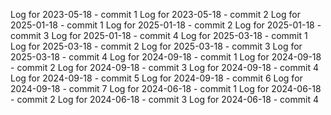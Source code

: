 Log for 2023-05-18 - commit 1
Log for 2023-05-18 - commit 2
Log for 2025-01-18 - commit 1
Log for 2025-01-18 - commit 2
Log for 2025-01-18 - commit 3
Log for 2025-01-18 - commit 4
Log for 2025-03-18 - commit 1
Log for 2025-03-18 - commit 2
Log for 2025-03-18 - commit 3
Log for 2025-03-18 - commit 4
Log for 2024-09-18 - commit 1
Log for 2024-09-18 - commit 2
Log for 2024-09-18 - commit 3
Log for 2024-09-18 - commit 4
Log for 2024-09-18 - commit 5
Log for 2024-09-18 - commit 6
Log for 2024-09-18 - commit 7
Log for 2024-06-18 - commit 1
Log for 2024-06-18 - commit 2
Log for 2024-06-18 - commit 3
Log for 2024-06-18 - commit 4
